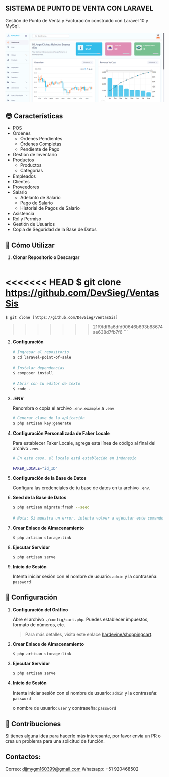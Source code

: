 ## SISTEMA DE PUNTO DE VENTA CON LARAVEL

Gestión de Punto de Venta y Facturación construido con Laravel 10 y MySql.

![Inicio](capturas/01.png)

## 😎 Características
- POS
- Órdenes
  - Órdenes Pendientes
  - Órdenes Completas
  - Pendiente de Pago
- Gestión de Inventario
- Productos
  - Productos
  - Categorías
- Empleados
- Clientes
- Proveedores
- Salario
  - Adelanto de Salario
  - Pago de Salario
  - Historial de Pagos de Salario
- Asistencia
- Rol y Permiso
- Gestión de Usuarios
- Copia de Seguridad de la Base de Datos

## 🚀 Cómo Utilizar

1. **Clonar Repositorio o Descargar**

    ```bash
<<<<<<< HEAD
    $ git clone https://github.com/DevSieg/VentasSis
=======
    $ git clone [https://github.com/DevSieg/VentasSis]
>>>>>>> 21f9fdf6a6dfd90646b693b88674ae638d7fb7f6
    ```

2. **Configuración**
    ```bash
    # Ingresar al repositorio
    $ cd laravel-point-of-sale

    # Instalar dependencias
    $ composer install

    # Abrir con tu editor de texto
    $ code .
    ```

3. **.ENV**

    Renombra o copia el archivo `.env.example` a `.env`
    ```bash
    # Generar clave de la aplicación
    $ php artisan key:generate
    ```

4. **Configuración Personalizada de Faker Locale**

    Para establecer Faker Locale, agrega esta línea de código al final del archivo `.env`.
    ```bash
    # En este caso, el locale está establecido en indonesio

    FAKER_LOCALE="id_ID"
    ```

5. **Configuración de la Base de Datos**

    Configura las credenciales de tu base de datos en tu archivo `.env`.

6. **Seed de la Base de Datos**
    ```bash
    $ php artisan migrate:fresh --seed

    # Nota: Si muestra un error, intenta volver a ejecutar este comando.
    ```

7. **Crear Enlace de Almacenamiento**

    ```bash
    $ php artisan storage:link
    ```

8. **Ejecutar Servidor**

    ```bash
    $ php artisan serve
    ```

9. **Inicio de Sesión**

    Intenta iniciar sesión con el nombre de usuario: `admin` y la contraseña: `password`

## 🚀 Configuración
1. **Configuración del Gráfico**

    Abre el archivo `./config/cart.php`. Puedes establecer impuestos, formato de números, etc.
    > Para más detalles, visita este enlace [hardevine/shoppingcart](https://packagist.org/packages/hardevine/shoppingcart).

2. **Crear Enlace de Almacenamiento**

    ```bash
    $ php artisan storage:link
    ```

3. **Ejecutar Servidor**

    ```bash
    $ php artisan serve
    ```

4. **Inicio de Sesión**

    Intenta iniciar sesión con el nombre de usuario: `admin` y la contraseña: `password`

    o nombre de usuario: `user` y contraseña: `password`

## 📝 Contribuciones

Si tienes alguna idea para hacerlo más interesante, por favor envía un PR o crea un problema para una solicitud de función.

## Contactos:
Correo: djjmygm160399@gmail.com
Whatsapp: +51 920468502

